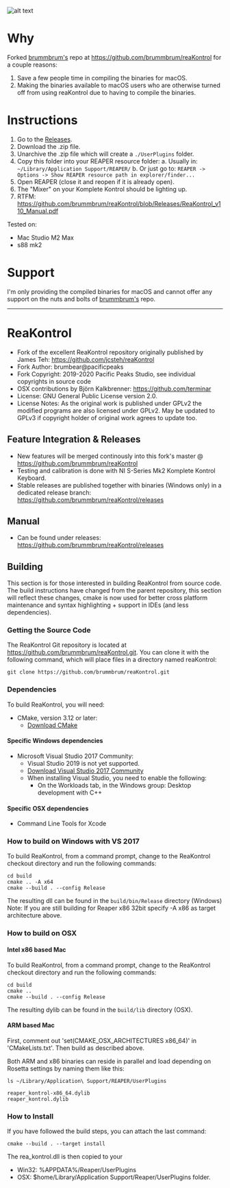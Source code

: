 ![alt text](ReaKontrol_v100.png?raw=true)

# Why 
Forked [brummbrum's](https://github.com/brummbrum) repo at https://github.com/brummbrum/reaKontrol for a couple reasons:
1. Save a few people time in compiling the binaries for macOS.
2. Making the binaries available to macOS users who are otherwise turned off from using reaKontrol due to having to compile the binaries.

# Instructions
1. Go to the [Releases](https://github.com/cheslijones/reaKontrol-macOS/releases).
2. Download the .zip file.
3. Unarchive the .zip file which will create a `./UserPlugins` folder.
4. Copy this folder into your REAPER resource folder:
  a. Usually in: `~/Library/Application Support/REAPER/`
  b. Or just go to: `REAPER -> Options -> Show REAPER resource path in explorer/finder...`
5. Open REAPER (close it and reopen if it is already open).
6. The "Mixer" on your Komplete Kontrol should be lighting up.
7. RTFM: https://github.com/brummbrum/reaKontrol/blob/Releases/ReaKontrol_v110_Manual.pdf

Tested on:
- Mac Studio M2 Max
- s88 mk2

# Support
I'm only providing the compiled binaries for macOS and cannot offer any support on the nuts and bolts of [brummbrum's](https://github.com/brummbrum) repo.

---

# ReaKontrol
- Fork of the excellent ReaKontrol repository originally published by James Teh: https://github.com/jcsteh/reaKontrol
- Fork Author: brumbear@pacificpeaks
- Fork Copyright: 2019-2020 Pacific Peaks Studio, see individual copyrights in source code
- OSX contributions by Björn Kalkbrenner: https://github.com/terminar
- License: GNU General Public License version 2.0.
- License Notes: As the original work is published under GPLv2 the modified programs are also licensed under GPLv2. May be updated to GPLv3 if copyright holder of original work agrees to update too.

## Feature Integration & Releases
- New features will be merged continously into this fork's master @ https://github.com/brummbrum/reaKontrol
- Testing and calibration is done with NI S-Series Mk2 Komplete Kontrol Keyboard.
- Stable releases are published together with binaries (Windows only) in a dedicated release branch: https://github.com/brummbrum/reaKontrol/releases

## Manual
- Can be found under releases: https://github.com/brummbrum/reaKontrol/releases

## Building
This section is for those interested in building ReaKontrol from source code.
The build instructions have changed from the parent repository, this section will reflect these changes,
cmake is now used for better cross platform maintenance and syntax highlighting + support in IDEs (and less dependencies).

### Getting the Source Code
The ReaKontrol Git repository is located at https://github.com/brummbrum/reaKontrol.git.
You can clone it with the following command, which will place files in a directory named reaKontrol:

```
git clone https://github.com/brummbrum/reaKontrol.git
```

### Dependencies
To build ReaKontrol, you will need:

- CMake, version 3.12 or later:
    * [Download CMake](https://cmake.org/download/)

#### Specific Windows dependencies

- Microsoft Visual Studio 2017 Community:
    * Visual Studio 2019 is not yet supported.
    * [Download Visual Studio 2017 Community](https://visualstudio.microsoft.com/thank-you-downloading-visual-studio/?sku=Community&rel=15)
    * When installing Visual Studio, you need to enable the following:
        - On the Workloads tab, in the Windows group: Desktop development with C++

#### Specific OSX dependencies

- Command Line Tools for Xcode

### How to build on Windows with VS 2017
To build ReaKontrol, from a command prompt, change to the ReaKontrol checkout directory and run the following commands:
```
cd build
cmake .. -A x64
cmake --build . --config Release
```
The resulting dll can be found in the `build/bin/Release` directory (Windows)
Note: If you are still building for Reaper x86 32bit specify -A x86 as target architecture above.

### How to build on OSX
#### Intel x86 based Mac
To build ReaKontrol, from a command prompt, change to the ReaKontrol checkout directory and run the following commands:
```
cd build
cmake .. 
cmake --build . --config Release
```
The resulting dylib can be found in the `build/lib` directory (OSX).

#### ARM based Mac
First, comment out 'set(CMAKE_OSX_ARCHITECTURES x86_64)' in 'CMakeLists.txt'. Then build as described above.

Both ARM and x86 binaries can reside in parallel and load depending on Rosetta settings by naming them like this:

```
ls ~/Library/Application\ Support/REAPER/UserPlugins

reaper_kontrol-x86_64.dylib
reaper_kontrol.dylib
```
### How to Install
If you have followed the build steps, you can attach the last command:
```
cmake --build . --target install
```
The rea_kontrol.dll is then copied to your
- Win32: %APPDATA%/Reaper/UserPlugins
- OSX: $home/Library/Application Support/Reaper/UserPlugins
 folder.
